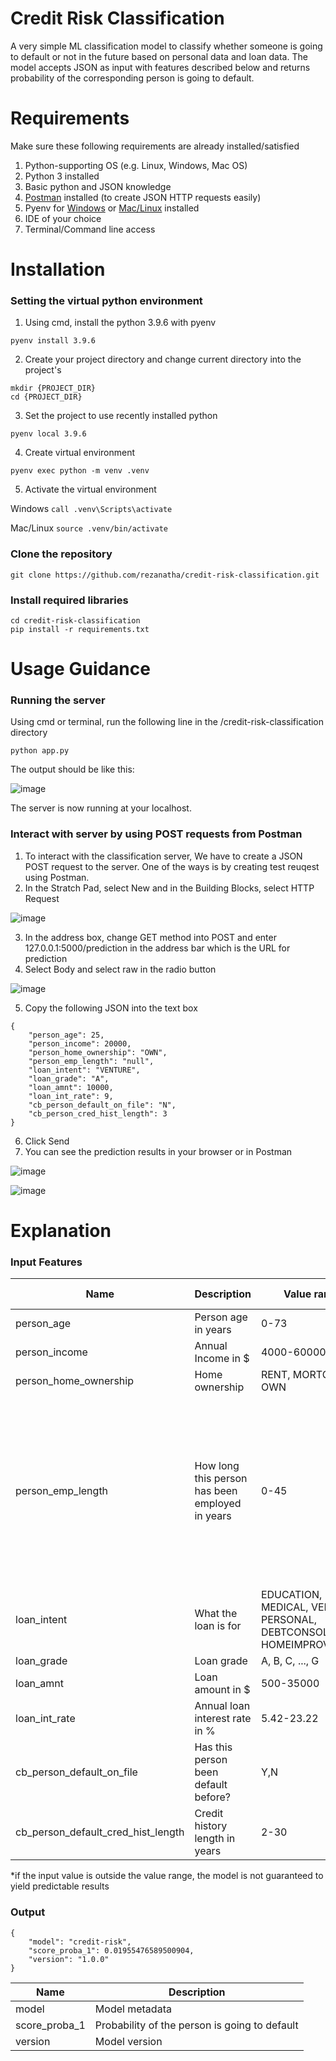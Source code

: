 # Credit Risk Classification

A very simple ML classification model to classify whether someone is going to default or not in the future based on personal data and loan data. The model accepts JSON as input with features described below and returns probability of the corresponding person is going to default. 

# Requirements
Make sure these following requirements are already installed/satisfied
1. Python-supporting OS (e.g. Linux, Windows, Mac OS)
2. Python 3 installed 
3. Basic python and JSON knowledge
4. [Postman](https://www.postman.com/) installed (to create JSON HTTP requests easily)
5. Pyenv for [Windows](https://github.com/pyenv-win/pyenv-win) or [Mac/Linux](https://github.com/pyenv/pyenv) installed
6. IDE of your choice
7. Terminal/Command line access

# Installation
### Setting the virtual python environment
1. Using cmd, install the python 3.9.6 with pyenv

```
pyenv install 3.9.6
```

2. Create your project directory and change current directory into the project's

```
mkdir {PROJECT_DIR}
cd {PROJECT_DIR}
```

3. Set the project to use recently installed python

```
pyenv local 3.9.6
```

4. Create virtual environment

```
pyenv exec python -m venv .venv
```
5. Activate the virtual environment

Windows `call .venv\Scripts\activate`

Mac/Linux `source .venv/bin/activate`

### Clone the repository
```
git clone https://github.com/rezanatha/credit-risk-classification.git
```

### Install required libraries
```
cd credit-risk-classification
pip install -r requirements.txt
```

# Usage Guidance
### Running the server
Using cmd or terminal, run the following line in the /credit-risk-classification directory
```
python app.py
```
The output should be like this:

![image](https://user-images.githubusercontent.com/36593988/133967326-8fc0dd41-8616-413e-96c2-fe030abe2a7d.png)

The server is now running at your localhost.

### Interact with server by using POST requests from Postman
1. To interact with the classification server, We have to create a JSON POST request to the server. One of the ways is by creating test reuqest using Postman.
2. In the Stratch Pad, select New and in the Building Blocks, select HTTP Request

![image](https://user-images.githubusercontent.com/36593988/133967693-80d41639-9fad-4bbe-a638-445b235bcb38.png)

3. In the address box, change GET method into POST and enter 127.0.0.1:5000/prediction in the address bar which is the URL for prediction
4. Select Body and select raw in the radio button

![image](https://user-images.githubusercontent.com/36593988/133967730-422ab7a3-a267-4f85-9688-06d476613637.png)

5. Copy the following JSON into the text box
```
{
    "person_age": 25,
    "person_income": 20000,
    "person_home_ownership": "OWN",
    "person_emp_length": "null",
    "loan_intent": "VENTURE",
    "loan_grade": "A",
    "loan_amnt": 10000,
    "loan_int_rate": 9,
    "cb_person_default_on_file": "N",
    "cb_person_cred_hist_length": 3
}
```
6. Click Send
7. You can see the prediction results in your browser or in Postman

![image](https://user-images.githubusercontent.com/36593988/133967946-d9a35466-4472-4e61-a069-4f4b18d7a5c7.png)

![image](https://user-images.githubusercontent.com/36593988/133967956-239a4072-733e-416b-a952-933979e96abf.png)

# Explanation

### Input Features
|Name   |   Description |   Value range* |  Mandatory feature? |  Value if null |
|---|---|---|---|---|
| person_age | Person age in years | 0-73| Yes | - | 
| person_income  | Annual Income in $  | 4000-6000000 | Yes | -  |
| person_home_ownership  |  Home ownership |  RENT, MORTGAGE, OWN |  Yes |  - |
| person_emp_length  | How long this person has been employed in years  |  0-45 | No  |  If left empty, model will impute the feature with zero. This is under the assumption that person whose employement length is empty hasn't been employed before |
| loan_intent  | What the loan is for  | EDUCATION, MEDICAL, VENTURE, PERSONAL, DEBTCONSOLIDATION, HOMEIMPROVEMENT | Yes  | -  |
| loan_grade  | Loan grade  |  A, B, C, ..., G | Yes  | -  |
| loan_amnt | Loan amount in $  |  500-35000 |  Yes |  - |
| loan_int_rate  | Annual loan interest rate in %  | 5.42-23.22  |  Yes |  - |
| cb_person_default_on_file  | Has this person been default before?  | Y,N |  Yes | -  |
| cb_person_default_cred_hist_length  | Credit history length in years  | 2-30  | Yes  |  - |

*if the input value is outside the value range, the model is not guaranteed to yield predictable results
### Output
```
{
    "model": "credit-risk",
    "score_proba_1": 0.01955476589500904,
    "version": "1.0.0"
}
```

|  Name |  Description |
|---|---|
| model  |  Model metadata |
| score_proba_1  |  Probability of the person is going to default |
| version  |  Model version |
